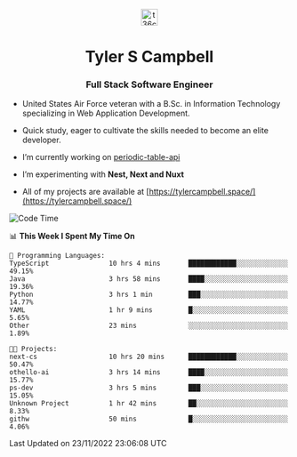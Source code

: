 <p align="center">
<a href="https://www.linkedin.com/in/t36campbell" target="blank"><img align="center" src="https://ik.imagekit.io/t36campbell/Portfolio/linkedin.png.original_m8bbGgPh6.png" alt="t36campbell" height="30" width="30" /></a>
</p>
<h1 align="center">Tyler S Campbell</h1>
<h3 align="center">Full Stack Software Engineer</h3>

* United States Air Force veteran with a B.Sc. in Information Technology specializing in Web Application Development. 

* Quick study, eager to cultivate the skills needed to become an elite developer.

* I’m currently working on [periodic-table-api](https://github.com/t36campbell/periodic-table-api)

* I’m experimenting with **Nest, Next and Nuxt**

* All of my projects are available at [https://tylercampbell.space/](https://tylercampbell.space/)

<!--START_SECTION:waka-->
![Code Time](http://img.shields.io/badge/Code%20Time-2%2C010%20hrs%2024%20mins-blue)

📊 **This Week I Spent My Time On** 

```text
💬 Programming Languages: 
TypeScript               10 hrs 4 mins       ████████████░░░░░░░░░░░░░   49.15% 
Java                     3 hrs 58 mins       ████░░░░░░░░░░░░░░░░░░░░░   19.36% 
Python                   3 hrs 1 min         ███░░░░░░░░░░░░░░░░░░░░░░   14.77% 
YAML                     1 hr 9 mins         █░░░░░░░░░░░░░░░░░░░░░░░░   5.65% 
Other                    23 mins             ░░░░░░░░░░░░░░░░░░░░░░░░░   1.89%

🐱‍💻 Projects: 
next-cs                  10 hrs 20 mins      ████████████░░░░░░░░░░░░░   50.47% 
othello-ai               3 hrs 14 mins       ████░░░░░░░░░░░░░░░░░░░░░   15.77% 
ps-dev                   3 hrs 5 mins        ███░░░░░░░░░░░░░░░░░░░░░░   15.05% 
Unknown Project          1 hr 42 mins        ██░░░░░░░░░░░░░░░░░░░░░░░   8.33% 
githw                    50 mins             █░░░░░░░░░░░░░░░░░░░░░░░░   4.06%

```


 Last Updated on 23/11/2022 23:06:08 UTC
<!--END_SECTION:waka-->
